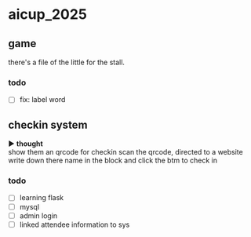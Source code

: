 # aicup_2025
## game
there's a file of the little for the stall. 
### todo 
- [ ] fix: label word

## checkin system
▶ **thought**  
show them an qrcode for checkin 
scan the qrcode, directed to a website
write down there name in the block and click the btm to check in
### todo
- [ ] learning flask
- [ ] mysql
- [ ] admin login
- [ ] linked attendee information to sys
